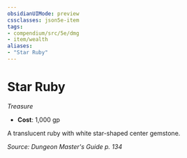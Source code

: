 ```yaml
---
obsidianUIMode: preview
cssclasses: json5e-item
tags:
- compendium/src/5e/dmg
- item/wealth
aliases: 
- "Star Ruby"
---
```

# Star Ruby
*Treasure*  

- **Cost**: 1,000 gp

A translucent ruby with white star-shaped center gemstone.

*Source: Dungeon Master's Guide p. 134*